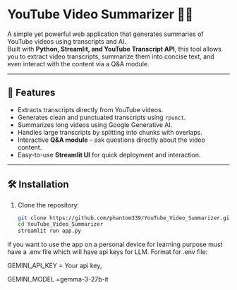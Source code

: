 # YouTube Video Summarizer 🎥📝

A simple yet powerful web application that generates summaries of YouTube videos using transcripts and AI.  
Built with **Python, Streamlit, and YouTube Transcript API**, this tool allows you to extract video transcripts, summarize them into concise text, and even interact with the content via a Q&A module.

---

## 🚀 Features
- Extracts transcripts directly from YouTube videos.  
- Generates clean and punctuated transcripts using `rpunct`.  
- Summarizes long videos using Google Generative AI.  
- Handles large transcripts by splitting into chunks with overlaps.  
- Interactive **Q&A module** – ask questions directly about the video content.  
- Easy-to-use **Streamlit UI** for quick deployment and interaction.

---

## 🛠️ Installation

1. Clone the repository:
   ```bash
   git clone https://github.com/phantom339/YouTube_Video_Summarizer.git
   cd YouTube_Video_Summarizer
   streamlit run app.py
   ```
if you want to use the app on a personal device for learning purpose must have a .env file which will have api keys for LLM. Format for .env file:

GEMINI_API_KEY = Your api key,

GEMINI_MODEL =gemma-3-27b-it
